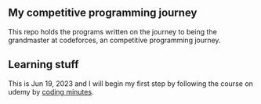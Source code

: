 ## My competitive programming journey
This repo holds the programs written on the journey to being the grandmaster at codeforces, an competitive programming journey.

## Learning stuff
This is Jun 19, 2023 and I will begin my first step by following the course on udemy by [coding minutes](https://www.udemy.com/course/competitive-programming-algorithms-coding-minutes/).
